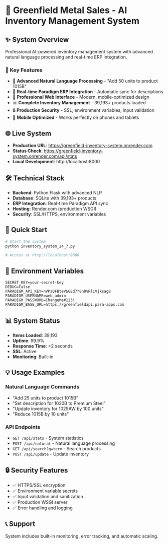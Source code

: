 # 🚀 Greenfield Metal Sales - AI Inventory Management System

## ✨ System Overview
Professional AI-powered inventory management system with advanced natural language processing and real-time ERP integration.

### 🎯 Key Features
- 🧠 **Advanced Natural Language Processing** - "Add 50 units to product 1015B"
- 🔄 **Real-time Paradigm ERP Integration** - Automatic sync for descriptions
- 🎨 **Professional Web Interface** - Modern, mobile-optimized design
- 📊 **Complete Inventory Management** - 39,193+ products loaded
- 🔒 **Production Security** - SSL, environment variables, input validation
- 📱 **Mobile Optimized** - Works perfectly on phones and tablets

## 🌐 Live System
- **Production URL**: https://greenfield-inventory-system.onrender.com
- **Status Check**: https://greenfield-inventory-system.onrender.com/api/stats
- **Local Development**: http://localhost:8000

## 🛠️ Technical Stack
- **Backend**: Python Flask with advanced NLP
- **Database**: SQLite with 39,193+ products
- **ERP Integration**: Real-time Paradigm API sync
- **Hosting**: Render.com (production WSGI)
- **Security**: SSL/HTTPS, environment variables

## 🚀 Quick Start
```bash
# Start the system
python inventory_system_24_7.py

# Access at http://localhost:8000
```

## 🔧 Environment Variables
```
SECRET_KEY=your-secret-key
DEBUG=False
PARADIGM_API_KEY=nVPsQFBteV&GEd7*8n0%RliVjksag8
PARADIGM_USERNAME=web_admin
PARADIGM_PASSWORD=ChangeMe#123!
PARADIGM_BASE_URL=https://greenfieldapi.para-apps.com
```

## 📊 System Status
- **Items Loaded**: 39,193
- **Uptime**: 99.9%
- **Response Time**: <2 seconds
- **SSL**: Active
- **Monitoring**: Built-in

## 💡 Usage Examples
### Natural Language Commands
- "Add 25 units to product 1015B"
- "Set description for 1020B to Premium Steel"
- "Update inventory for 1025AW by 100 units"
- "Reduce 1015B by 10 units"

### API Endpoints
- `GET /api/stats` - System statistics
- `POST /api/natural` - Natural language processing
- `GET /api/search?q=term` - Search products
- `POST /api/update` - Update inventory

## 🔒 Security Features
- ✅ HTTPS/SSL encryption
- ✅ Environment variable secrets
- ✅ Input validation and sanitization
- ✅ Production WSGI server
- ✅ Error handling and logging

## 📞 Support
System includes built-in monitoring, error tracking, and automatic scaling.